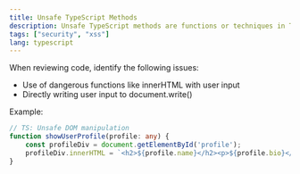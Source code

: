 ```yaml
---
title: Unsafe TypeScript Methods
description: Unsafe TypeScript methods are functions or techniques in TypeScript that can introduce security vulnerabilities, such as cross-site scripting (XSS) or code injection, if not handled properly.
tags: ["security", "xss"]
lang: typescript
---
```


When reviewing code, identify the following issues:

- Use of dangerous functions like innerHTML with user input
- Directly writing user input to document.write()

Example:
```typescript
// TS: Unsafe DOM manipulation
function showUserProfile(profile: any) {
    const profileDiv = document.getElementById('profile');
    profileDiv.innerHTML = `<h2>${profile.name}</h2><p>${profile.bio}</p>`;
}
```
